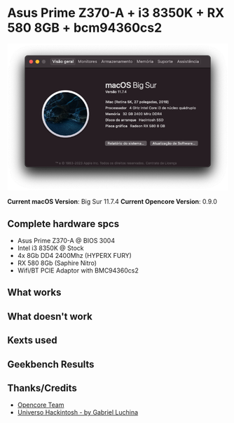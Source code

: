 # Asus Prime Z370-A + i3 8350K + RX 580 8GB + bcm94360cs2

![Mac Specs](/images/mac-specs.png "Hackintosh")

**Current macOS Version**: Big Sur 11.7.4
**Current Opencore Version**: 0.9.0

## Complete hardware spcs
- Asus Prime Z370-A @ BIOS 3004
- Intel i3 8350K @ Stock
- 4x 8Gb DD4 2400Mhz (HYPERX FURY)
- RX 580 8Gb (Saphire Nitro)
- Wifi/BT PCIE Adaptor with BMC94360cs2

## What works

## What doesn't work

## Kexts used

## Geekbench Results

## Thanks/Credits
- [Opencore Team](https://dortania.github.io/getting-started/)
- [Universo Hackintosh - by Gabriel Luchina](https://github.com/luchina-gabriel)
